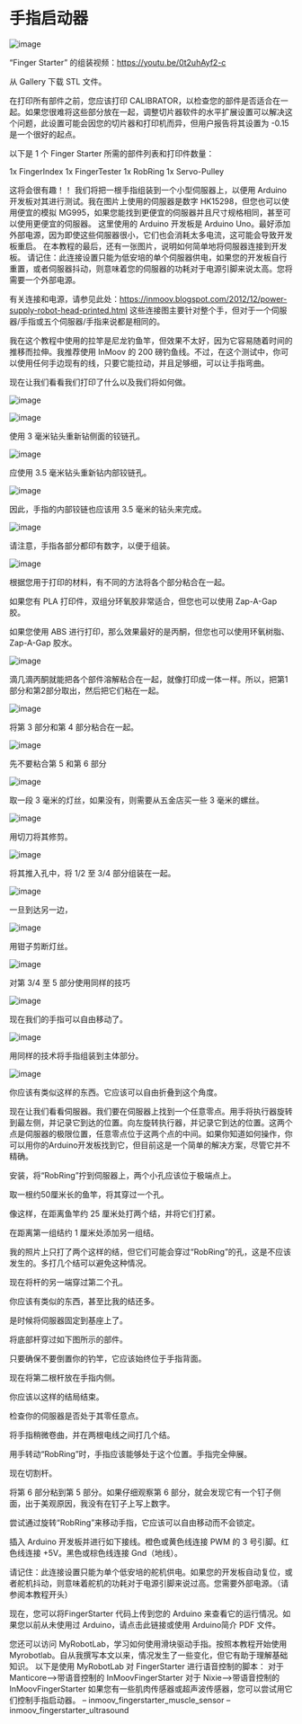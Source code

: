 <h1>手指启动器</h1>

![image](https://github.com/user-attachments/assets/e11c5040-58f2-4373-818e-6e0ab84f2eed)

“Finger Starter” 的组装视频：https://youtu.be/0t2uhAyf2-c

从 Gallery 下载 STL 文件。

在打印所有部件之前，您应该打印 CALIBRATOR，以检查您的部件是否适合在一起。如果您很难将这些部分放在一起，调整切片器软件的水平扩展设置可以解决这个问题，此设置可能会因您的切片器和打印机而异，但用户报告将其设置为 -0.15 是一个很好的起点。

以下是 1 个 Finger Starter 所需的部件列表和打印件数量：

1x FingerIndex
1x FingerTester
1x RobRing
1x Servo-Pulley

这将会很有趣！！
我们将把一根手指组装到一个小型伺服器上，以便用 Arduino 开发板对其进行测试。我在图片上使用的伺服器是数字 HK15298，但您也可以使用便宜的模拟 MG995，如果您能找到更便宜的伺服器并且尺寸规格相同，甚至可以使用更便宜的伺服器。
这里使用的 Arduino 开发板是 Arduino Uno。最好添加外部电源，因为即使这些伺服器很小，它们也会消耗太多电流，这可能会导致开发板重启。
在本教程的最后，还有一张图片，说明如何简单地将伺服器连接到开发板。
请记住：此连接设置只能为低安培的单个伺服器供电，如果您的开发板自行重置，或者伺服器抖动，则意味着您的伺服器的功耗对于电源引脚来说太高。您将需要一个外部电源。

有关连接和电源，请参见此处：https://inmoov.blogspot.com/2012/12/power-supply-robot-head-printed.html
这些连接图主要针对整个手，但对于一个伺服器/手指或五个伺服器/手指来说都是相同的。

我在这个教程中使用的拉竿是尼龙钓鱼竿，但效果不太好，因为它容易随着时间的推移而拉伸。我推荐使用 InMoov 的 200 磅钓鱼线。不过，在这个测试中，你可以使用任何手边现有的线，只要它能拉动，并且足够细，可以让手指弯曲。

现在让我们看看我们打印了什么以及我们将如何做。

![image](https://github.com/user-attachments/assets/5ec851ff-a57c-44d5-9847-c16a130e2357)

![image](https://github.com/user-attachments/assets/71942264-00af-45b1-a556-0714ad8ff87b)

使用 3 毫米钻头重新钻侧面的铰链孔。

![image](https://github.com/user-attachments/assets/d6775dcb-cde7-44b2-8322-7ac950d0b7bb)

应使用 3.5 毫米钻头重新钻内部铰链孔。

![image](https://github.com/user-attachments/assets/7838702e-26f7-4480-9b68-465f2b46d6a5)

因此，手指的内部铰链也应该用 3.5 毫米的钻头来完成。

![image](https://github.com/user-attachments/assets/0052f522-7183-4533-bbf7-050cbe9b736b)

请注意，手指各部分都印有数字，以便于组装。

![image](https://github.com/user-attachments/assets/2e780e27-d6e7-432d-9620-0671f1236d09)

根据您用于打印的材料，有不同的方法将各个部分粘合在一起。

如果您有 PLA 打印件，双组分环氧胶非常适合，但您也可以使用 Zap-A-Gap 胶。

如果您使用 ABS 进行打印，那么效果最好的是丙酮，但您也可以使用环氧树脂、Zap-A-Gap 胶水。

![image](https://github.com/user-attachments/assets/8861c3ac-7680-4a39-a367-83567327bae3)

滴几滴丙酮就能把各个部件溶解粘合在一起，就像打印成一体一样。所以，把第1部分和第2部分取出，然后把它们粘在一起。

![image](https://github.com/user-attachments/assets/65aa3d0b-2b32-4636-bcc2-1597c77d6504)

将第 3 部分和第 4 部分粘合在一起。

![image](https://github.com/user-attachments/assets/359d9b6a-8692-4f0a-a00d-06b738887817)

先不要粘合第 5 和第 6 部分

![image](https://github.com/user-attachments/assets/1566c832-c008-4c74-9aca-a40ca598c68e)

取一段 3 毫米的灯丝，如果没有，则需要从五金店买一些 3 毫米的螺丝。

![image](https://github.com/user-attachments/assets/fdefec1f-f731-4e3c-9aee-9ec4fb413f3f)

用切刀将其修剪。

![image](https://github.com/user-attachments/assets/79e8f531-47e3-4c55-bb83-6511b26031cc)

将其推入孔中，将 1/2 至 3/4 部分组装在一起。

![image](https://github.com/user-attachments/assets/684aba5b-a5ae-4beb-b1f2-77246ec6d5e8)

一旦到达另一边，

![image](https://github.com/user-attachments/assets/cc89bd89-9e30-4a65-a262-5d220e4e627f)

用钳子剪断灯丝。

![image](https://github.com/user-attachments/assets/6d64f476-b338-4148-bcc0-b2a8652294d6)

对第 3/4 至 5 部分使用同样的技巧

![image](https://github.com/user-attachments/assets/042b0e39-0225-4c7a-9737-84494ef4327a)

现在我们的手指可以自由移动了。

![image](https://github.com/user-attachments/assets/387609c8-c183-472c-a311-13daa1e5a32f)

用同样的技术将手指组装到主体部分。

![image](https://github.com/user-attachments/assets/6c9f8bdd-2a6a-407b-bb13-11b8e70bf5f5)

你应该有类似这样的东西。它应该可以自由折叠到这个角度。



现在让我们看看伺服器。我们要在伺服器上找到一个任意零点。用手将执行器旋转到最左侧，并记录它到达的位置。向左旋转执行器，并记录它到达的位置。这两个点是伺服器的极限位置，任意零点位于这两个点的中间。如果你知道如何操作，你可以用你的Arduino开发板找到它，但目前这是一个简单的解决方案，尽管它并不精确。


安装，将“RobRing”拧到伺服器上，两个小孔应该位于极端点上。



取一根约50厘米长的鱼竿，将其穿过一个孔。

像这样，在距离鱼竿约 25 厘米处打两个结，并将它们打紧。


在距离第一组结约 1 厘米处添加另一组结。

我的照片上只打了两个这样的结，但它们可能会穿过“RobRing”的孔，这是不应该发生的。多打几个结可以避免这种情况。

现在将杆的另一端穿过第二个孔。


你应该有类似的东西，甚至比我的结还多。


是时候将伺服器固定到基座上了。


将底部杆穿过如下图所示的部件。



只要确保不要倒置你的钓竿，它应该始终位于手指背面。



现在将第二根杆放在手指内侧。





你应该以这样的结局结束。


检查你的伺服器是否处于其零任意点。


将手指稍微卷曲，并在两根电线之间打几个结。



用手转动“RobRing”时，手指应该能够处于这个位置。手指完全伸展。


现在切割杆。


将第 6 部分粘到第 5 部分。如果仔细观察第 6 部分，就会发现它有一个钉子侧面，出于美观原因，我没有在钉子上写上数字。



尝试通过旋转“RobRing”来移动手指，它应该可以自由移动而不会锁定。


插入 Arduino 开发板并进行如下接线。橙色或黄色线连接 PWM 的 3 号引脚。红色线连接 +5V。黑色或棕色线连接 Gnd（地线）。

请记住：此连接设置只能为单个低安培的舵机供电。如果您的开发板自动复位，或者舵机抖动，则意味着舵机的功耗对于电源引脚来说过高。您需要外部电源。（请参阅本教程开头）

现在，您可以将FingerStarter 代码上传到您的 Arduino 来查看它的运行情况。如果您以前从未使用过 Arduino，请点击此链接或使用 Arduino简介 PDF 文件。

您还可以访问 MyRobotLab，学习如何使用滑块驱动手指。按照本教程开始使用 Myrobotlab。自从我撰写本文以来，情况发生了一些变化，但它有助于理解基础知识。
以下是使用 MyRobotLab 对 FingerStarter 进行语音控制的脚本：
对于 Manticore–>带语音控制的 InMoovFingerStarter
对于 Nixie–>带语音控制的 InMoovFingerStarter
如果您有一些肌肉传感器或超声波传感器，您可以尝试用它们控制手指启动器。
– inmoov_fingerstarter_muscle_sensor
– inmoov_fingerstarter_ultrasound
